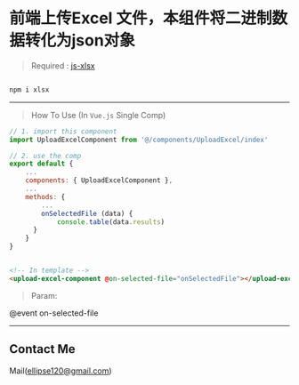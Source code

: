 # 前端上传Excel 文件，本组件将二进制数据转化为json对象

>Required : [js-xlsx](https://github.com/SheetJS/js-xlsx)

``` Bash

npm i xlsx

```

-----

>How To Use (In `Vue.js`  Single Comp)

``` JavaScript
// 1. import this component
import UploadExcelComponent from '@/components/UploadExcel/index'

// 2. use the comp
export default {
    ...
    components: { UploadExcelComponent },
    ...
    methods: {
        ...
        onSelectedFile (data) {
            console.table(data.results)
      }
    }
}

```

```HTML

<!-- In template -->
<upload-excel-component @on-selected-file="onSelectedFile"></upload-excel-component>

```

>Param:

@event on-selected-file

-----

## Contact Me

Mail(ellipse120@gmail.com)